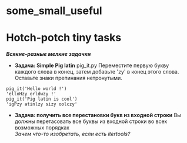 # some_small_useful
# Hotch-potch tiny tasks
**_Всякие-разные мелкие задачки_**

- **Задача: Simple Pig latin**  pig_it.py
Переместите первую букву каждого слова в конец, затем добавьте 'zy' в конец этого слова.
Оставьте знаки препинания нетронутыми.
```
pig_it('Hello world !')
'elloHzy orldwzy !'
pig_it('Pig latin is cool')
'igPzy atinlzy sizy oolczy'
```
- **Задача: получить все перестановки букв из входной строки** 
Вы должны перетасовать все буквы из входной строки во всех возможных порядках    
_Зачем что-то изобретать, если есть itertools?_

